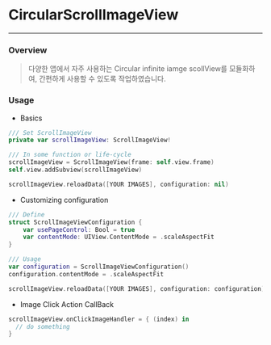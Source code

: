 # CircularScrollImageView
------------
### Overview
> 다양한 앱에서 자주 사용하는 Circular infinite iamge scollView를 모듈화하여,
> 간편하게 사용할 수 있도록 작업하였습니다.

### Usage
* Basics
``` Swift
/// Set ScrollImageView
private var scrollImageView: ScrollImageView!

/// In some function or life-cycle
scrollImageView = ScrollImageView(frame: self.view.frame)
self.view.addSubview(scrollImageView)

scrollImageView.reloadData([YOUR IMAGES], configuration: nil)

```

* Customizing configuration
``` Swift
/// Define
struct ScrollImageViewConfiguration {
    var usePageControl: Bool = true
    var contentMode: UIView.ContentMode = .scaleAspectFit
}

/// Usage
var configuration = ScrollImageViewConfiguration()
configuration.contentMode = .scaleAspectFit

scrollImageView.reloadData([YOUR IMAGES], configuration: configuration)
```

* Image Click Action CallBack
``` Swift
scrollImageView.onClickImageHandler = { (index) in
  // do something
}
```
